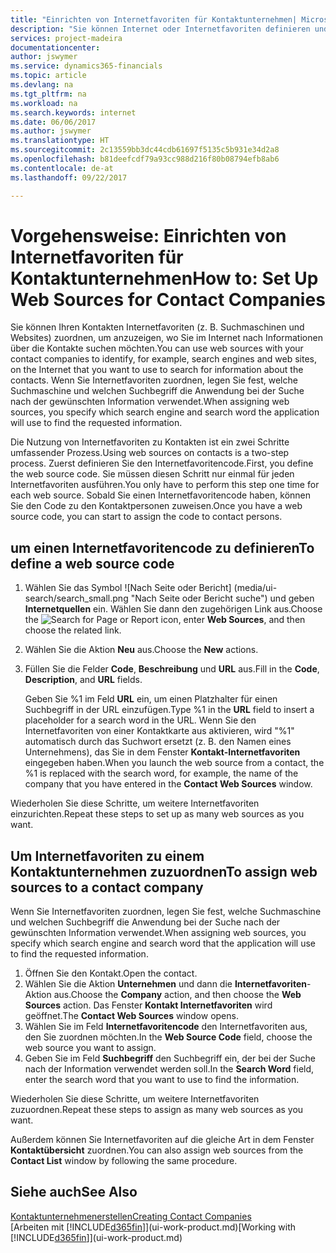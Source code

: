 ```yaml
---
title: "Einrichten von Internetfavoriten für Kontaktunternehmen| Microsoft Docs"
description: "Sie können Internet oder Internetfavoriten definieren und diese einem Kontaktunternehmen zuordnen, die Ihnen helfen, zu identifizieren, wie Sie nach Informationen über die Kontakte suchen möchten."
services: project-madeira
documentationcenter: 
author: jswymer
ms.service: dynamics365-financials
ms.topic: article
ms.devlang: na
ms.tgt_pltfrm: na
ms.workload: na
ms.search.keywords: internet
ms.date: 06/06/2017
ms.author: jswymer
ms.translationtype: HT
ms.sourcegitcommit: 2c13559bb3dc44cdb61697f5135c5b931e34d2a8
ms.openlocfilehash: b81deefcdf79a93cc988d216f80b08794efb8ab6
ms.contentlocale: de-at
ms.lasthandoff: 09/22/2017

---
```

# <a name="how-to-set-up-web-sources-for-contact-companies"></a><span data-ttu-id="55c43-103">Vorgehensweise: Einrichten von Internetfavoriten für Kontaktunternehmen</span><span class="sxs-lookup"><span data-stu-id="55c43-103">How to: Set Up Web Sources for Contact Companies</span></span>
<span data-ttu-id="55c43-104">Sie können Ihren Kontakten Internetfavoriten (z. B. Suchmaschinen und Websites) zuordnen, um anzuzeigen, wo Sie im Internet nach Informationen über die Kontakte suchen möchten.</span><span class="sxs-lookup"><span data-stu-id="55c43-104">You can use web sources with your contact companies to identify, for example, search engines and web sites, on the Internet that you want to use to search for information about the contacts.</span></span> <span data-ttu-id="55c43-105">Wenn Sie Internetfavoriten zuordnen, legen Sie fest, welche Suchmaschine und welchen Suchbegriff die Anwendung bei der Suche nach der gewünschten Information verwendet.</span><span class="sxs-lookup"><span data-stu-id="55c43-105">When assigning web sources, you specify which search engine and search word the application will use to find the requested information.</span></span>

<span data-ttu-id="55c43-106">Die Nutzung von Internetfavoriten zu Kontakten ist ein zwei Schritte umfassender Prozess.</span><span class="sxs-lookup"><span data-stu-id="55c43-106">Using web sources on contacts is a two-step process.</span></span> <span data-ttu-id="55c43-107">Zuerst definieren Sie den Internetfavoritencode.</span><span class="sxs-lookup"><span data-stu-id="55c43-107">First, you define the web source code.</span></span> <span data-ttu-id="55c43-108">Sie müssen diesen Schritt nur einmal für jeden Internetfavoriten ausführen.</span><span class="sxs-lookup"><span data-stu-id="55c43-108">You only have to perform this step one time for each web source.</span></span> <span data-ttu-id="55c43-109">Sobald Sie einen Internetfavoritencode haben, können Sie den Code zu den Kontaktpersonen zuweisen.</span><span class="sxs-lookup"><span data-stu-id="55c43-109">Once you have a web source code, you can start to assign the code to contact persons.</span></span>

## <a name="to-define-a-web-source-code"></a><span data-ttu-id="55c43-110">um einen Internetfavoritencode zu definieren</span><span class="sxs-lookup"><span data-stu-id="55c43-110">To define a web source code</span></span>
1. <span data-ttu-id="55c43-111">Wählen Sie das Symbol ![Nach Seite oder Bericht] (media/ui-search/search_small.png "Nach Seite oder Bericht suche") und geben **Internetquellen** ein. Wählen Sie dann den zugehörigen Link aus.</span><span class="sxs-lookup"><span data-stu-id="55c43-111">Choose the ![Search for Page or Report](media/ui-search/search_small.png "Search for Page or Report icon") icon, enter **Web Sources**, and then choose the related link.</span></span>
2. <span data-ttu-id="55c43-112">Wählen Sie die Aktion **Neu** aus.</span><span class="sxs-lookup"><span data-stu-id="55c43-112">Choose the **New** actions.</span></span>
3. <span data-ttu-id="55c43-113">Füllen Sie die Felder **Code**, **Beschreibung** und **URL** aus.</span><span class="sxs-lookup"><span data-stu-id="55c43-113">Fill in the **Code**, **Description**, and **URL** fields.</span></span>

    <span data-ttu-id="55c43-114">Geben Sie %1 im Feld **URL** ein, um einen Platzhalter für einen Suchbegriff in der URL einzufügen.</span><span class="sxs-lookup"><span data-stu-id="55c43-114">Type %1 in the **URL** field to insert a placeholder for a search word in the URL.</span></span> <span data-ttu-id="55c43-115">Wenn Sie den Internetfavoriten von einer Kontaktkarte aus aktivieren, wird "%1" automatisch durch das Suchwort ersetzt (z. B. den Namen eines Unternehmens), das Sie in dem Fenster **Kontakt-Internetfavoriten** eingegeben haben.</span><span class="sxs-lookup"><span data-stu-id="55c43-115">When you launch the web source from a contact, the %1 is replaced with the search word, for example, the name of the company that you have entered in the **Contact Web Sources** window.</span></span>

<span data-ttu-id="55c43-116">Wiederholen Sie diese Schritte, um weitere Internetfavoriten einzurichten.</span><span class="sxs-lookup"><span data-stu-id="55c43-116">Repeat these steps to set up as many web sources as you want.</span></span>

## <a name="to-assign-web-sources-to-a-contact-company"></a><span data-ttu-id="55c43-117">Um Internetfavoriten zu einem Kontaktunternehmen zuzuordnen</span><span class="sxs-lookup"><span data-stu-id="55c43-117">To assign web sources to a contact company</span></span>
<span data-ttu-id="55c43-118">Wenn Sie Internetfavoriten zuordnen, legen Sie fest, welche Suchmaschine und welchen Suchbegriff die Anwendung bei der Suche nach der gewünschten Information verwendet.</span><span class="sxs-lookup"><span data-stu-id="55c43-118">When assigning web sources, you specify which search engine and search word that the application will use to find the requested information.</span></span>

1. <span data-ttu-id="55c43-119">Öffnen Sie den Kontakt.</span><span class="sxs-lookup"><span data-stu-id="55c43-119">Open the contact.</span></span>
2. <span data-ttu-id="55c43-120">Wählen Sie die Aktion **Unternehmen** und dann die **Internetfavoriten**-Aktion aus.</span><span class="sxs-lookup"><span data-stu-id="55c43-120">Choose the **Company** action, and then choose the **Web Sources** action.</span></span> <span data-ttu-id="55c43-121">Das Fenster **Kontakt Internetfavoriten** wird geöffnet.</span><span class="sxs-lookup"><span data-stu-id="55c43-121">The **Contact Web Sources** window opens.</span></span>
3. <span data-ttu-id="55c43-122">Wählen Sie im Feld **Internetfavoritencode** den Internetfavoriten aus, den Sie zuordnen möchten.</span><span class="sxs-lookup"><span data-stu-id="55c43-122">In the **Web Source Code** field, choose the web source you want to assign.</span></span>
4. <span data-ttu-id="55c43-123">Geben Sie im Feld **Suchbegriff** den Suchbegriff ein, der bei der Suche nach der Information verwendet werden soll.</span><span class="sxs-lookup"><span data-stu-id="55c43-123">In the **Search Word** field, enter the search word that you want to use to find the information.</span></span>

<span data-ttu-id="55c43-124">Wiederholen Sie diese Schritte, um weitere Internetfavoriten zuzuordnen.</span><span class="sxs-lookup"><span data-stu-id="55c43-124">Repeat these steps to assign as many web sources as you want.</span></span>

<span data-ttu-id="55c43-125">Außerdem können Sie Internetfavoriten auf die gleiche Art in dem Fenster **Kontaktübersicht** zuordnen.</span><span class="sxs-lookup"><span data-stu-id="55c43-125">You can also assign web sources from the **Contact List** window by following the same procedure.</span></span>

## <a name="see-also"></a><span data-ttu-id="55c43-126">Siehe auch</span><span class="sxs-lookup"><span data-stu-id="55c43-126">See Also</span></span>
[<span data-ttu-id="55c43-127">Kontaktunternehmenerstellen</span><span class="sxs-lookup"><span data-stu-id="55c43-127">Creating Contact Companies</span></span>](marketing-create-contact-companies.md)  
<span data-ttu-id="55c43-128">[Arbeiten mit [!INCLUDE[d365fin](includes/d365fin_md.md)]](ui-work-product.md)</span><span class="sxs-lookup"><span data-stu-id="55c43-128">[Working with [!INCLUDE[d365fin](includes/d365fin_md.md)]](ui-work-product.md)</span></span>

